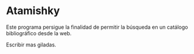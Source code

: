 # Atamishky

Este programa persigue la finalidad de permitir la búsqueda en un catálogo
bibliográfico desde la web.

Escribir mas giladas.
